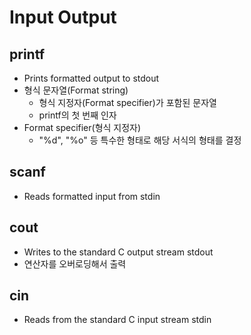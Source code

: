 # Input Output

## printf

- Prints formatted output to stdout
- 형식 문자열(Format string)
    - 형식 지정자(Format specifier)가 포함된 문자열
    - printf의 첫 번째 인자
- Format specifier(형식 지정자)
    - "%d", "%o" 등 특수한 형태로 해당 서식의 형태를 결정

## scanf

- Reads formatted input from stdin

## cout

- Writes to the standard C output stream stdout
- 연산자를 오버로딩해서 출력

## cin

- Reads from the standard C input stream stdin